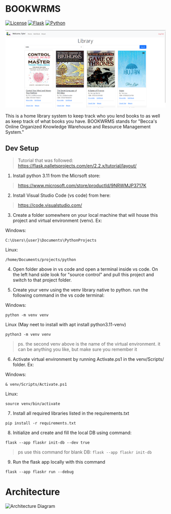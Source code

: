 # BOOKWRMS

[![License](https://img.shields.io/badge/license-AGPL-blue.svg)](https://www.gnu.org/licenses/agpl-3.0)
[![Flask](https://img.shields.io/badge/flask-3.0-brightgreen.svg?logo=flask)](https://flask.palletsprojects.com/en/3.0.x/)
[![Python](https://img.shields.io/badge/python-3.11-orange.svg?logo=python)](https://www.python.org/)

![Screenshot](doc_files/home-page-screenshot.png)

This is a home library system to keep track who you lend books to as well as keep track of what books you have. BOOKWRMS stands for  "Becca's Online Organized Knowledge Warehouse and Resource Management System."

## Dev Setup
>Tutorial that was followed: https://flask.palletsprojects.com/en/2.2.x/tutorial/layout/

1. Install python 3.11 from the Micrsoft store:

>https://www.microsoft.com/store/productId/9NRWMJP3717K


2. Install Visual Studio Code (vs code) from here:

>https://code.visualstudio.com/


3. Create a folder somewhere on your local machine that will house this project and virtual environment (venv). Ex:

Windows:
```Windows
C:\Users\{user}\Documents\PythonProjects
```
Linux:
```Linux
/home/Documents/projects/python
```

4. Open folder above in vs code and open a terminal inside vs code. On the left hand side look for "source control" and pull this project and switch to that project folder.

5. Create your venv using the venv library native to python. run the following command in the vs code terminal:

Windows:
 ```Windows
 python -m venv venv
 ```
 Linux (May neet to install with apt install python3.11-venv)
 ```Linux
 python3 -m venv venv
 ```
>ps. the second venv above is the name of the virtual environment. it can be anything you like, but make sure you remember it

6. Activate virtual environment by running Activate.ps1 in the venv/Scripts/ folder. Ex:

Windows:
```Windows
& venv/Scripts/Activate.ps1
```
Linux:
```Linux
source venv/bin/activate
```

7. Install all required libraries listed in the requirements.txt

```
pip install -r requirements.txt
```

8. Initialize and create and fill the local DB using command:

```
flask --app flaskr init-db --dev true
```
>ps use this command for blank DB: ```flask --app flaskr init-db``` 

9. Run the flask app locally with this command

```
flask --app flaskr run --debug
```

# Architecture
![Architecture Diagram](https://github.com/Ubiquitouskiwi/BOOKWORMS/blob/master/doc_files/BOOKWORMS_architecture.drawio.svg)

